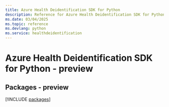 ```yaml
---
title: Azure Health Deidentification SDK for Python
description: Reference for Azure Health Deidentification SDK for Python
ms.date: 03/04/2025
ms.topic: reference
ms.devlang: python
ms.service: healthdeidentification
---
```

# Azure Health Deidentification SDK for Python - preview
## Packages - preview
[!INCLUDE [packages](health-deidentification-index.md)]